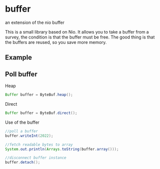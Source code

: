 # buffer

an extension of the nio buffer

This is a small library based on Nio. It allows you to take a buffer from a survey, the condition is that the buffer must be free. The good thing is that the buffers are reused, so you save more memory.

## Example

## Poll buffer

Heap
````java
Buffer buffer = ByteBuf.heap();
````

Direct
````java
Buffer buffer = ByteBuf.direct();
````

Use of the buffer
````java
//poll a buffer
buffer.writeInt(2022);

//fetch readable bytes to array
System.out.println(Arrays.toString(buffer.array()));

//disconnect buffer instance
buffer.detach();
````